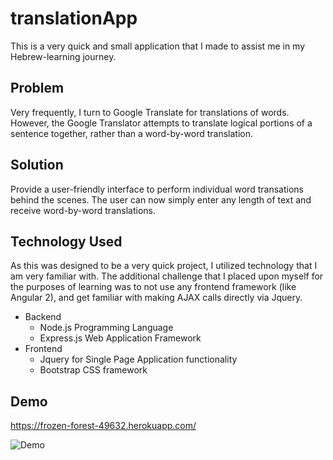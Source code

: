 # translationApp
This is a very quick and small application that I made to assist me in my Hebrew-learning journey.  

## Problem
Very frequently, I turn to Google Translate for translations of words.  However, the Google Translator attempts to translate logical portions of a sentence together, rather than a word-by-word translation.

## Solution
Provide a user-friendly interface to perform individual word transations behind the scenes.  The user can now simply enter any length of text and receive word-by-word translations.

## Technology Used

As this was designed to be a very quick project, I utilized technology that I am very familiar with.  The additional challenge that I placed upon myself for the purposes of learning was to not use any frontend framework (like Angular 2), and get familiar with making AJAX calls directly via Jquery.

- Backend
  - Node.js Programming Language
  - Express.js Web Application Framework
- Frontend
  - Jquery for Single Page Application functionality
  - Bootstrap CSS framework

## Demo

https://frozen-forest-49632.herokuapp.com/

![Demo](https://thumbs.gfycat.com/WideeyedGiddyAfricanclawedfrog-size_restricted.gif)

